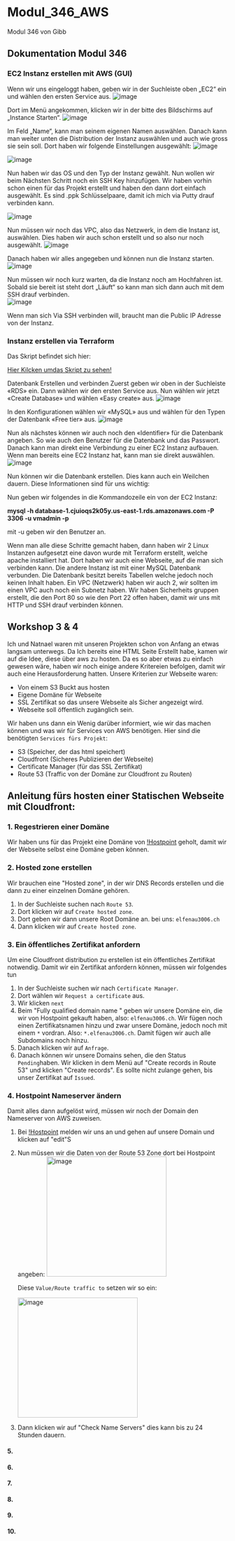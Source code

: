 # Modul_346_AWS
Modul 346 von Gibb 

<h2>Dokumentation Modul 346</h2>  

<h3> EC2 Instanz erstellen mit AWS (GUI) </h3>

Wenn wir uns eingeloggt haben, geben wir in der Suchleiste oben „EC2“ ein und wählen den ersten Service aus.
 ![image](https://github.com/WeshKenny/Modul_346_AWS/assets/115809872/3c68e1da-39ba-42d3-8e4c-ee1f4b6d7525)

Dort im Menü angekommen, klicken wir in der bitte des Bildschirms auf „Instance Starten“.
 ![image](https://github.com/WeshKenny/Modul_346_AWS/assets/115809872/facc54e7-537b-440f-81c1-b34e0cb08c29)

Im Feld „Name“, kann man seinem eigenen Namen auswählen. Danach kann man weiter unten die Distribution der Instanz auswählen und auch wie gross sie sein soll. Dort haben wir folgende Einstellungen ausgewählt:
 ![image](https://github.com/WeshKenny/Modul_346_AWS/assets/115809872/26d86714-6f9a-481e-99ae-41b8ea4d1227)

 ![image](https://github.com/WeshKenny/Modul_346_AWS/assets/115809872/1572a925-87cd-4dd9-922e-0c0e4fbb1808)

Nun haben wir das OS und den Typ der Instanz gewählt. Nun wollen wir beim Nächsten Schritt noch ein SSH Key hinzufügen. Wir haben vorhin schon einen für das Projekt erstellt und haben den dann dort einfach ausgewählt. Es sind .ppk Schlüsselpaare, damit ich mich via Putty drauf verbinden kann.
 
![image](https://github.com/WeshKenny/Modul_346_AWS/assets/115809872/07920b21-7afb-440b-9a6c-7afe09bcc2df)


Nun müssen wir noch das VPC, also das Netzwerk, in dem die Instanz ist, auswählen. Dies haben wir auch schon erstellt und so also nur noch ausgewählt.
 ![image](https://github.com/WeshKenny/Modul_346_AWS/assets/115809872/5064e976-990b-4330-ab07-e721e02c1097)

Danach haben wir alles angegeben und können nun die Instanz starten.
 ![image](https://github.com/WeshKenny/Modul_346_AWS/assets/115809872/51a5fc04-2354-4ac3-b2cb-2e89308d2132)

Nun müssen wir noch kurz warten, da die Instanz noch am Hochfahren ist. Sobald sie bereit ist steht dort „Läuft“ so kann man sich dann auch mit dem SSH drauf verbinden.  
![image](https://github.com/WeshKenny/Modul_346_AWS/assets/115809872/15252d90-227e-4ec8-877d-8dbb354a1c67)

Wenn man sich Via SSH verbinden will, braucht man die Public IP Adresse von der Instanz.


<h3>Instanz erstellen via Terraform</h3> 

Das Skript befindet sich hier:

[Hier Kilcken umdas Skript zu sehen!](Dateien/Modul_346.tf)


Datenbank Erstellen und verbinden
Zuerst geben wir oben in der Suchleiste «RDS» ein. Dann wählen wir den ersten Service aus. Nun wählen wir jetzt «Create Database» und wählen «Easy create» aus.
 ![image](https://github.com/WeshKenny/Modul_346_AWS/assets/115809872/46219a46-4da2-417d-89a7-f70ecfeba06d)

In den Konfigurationen wählen wir «MySQL» aus und wählen für den Typen der Datenbank «Free tier» aus.
 ![image](https://github.com/WeshKenny/Modul_346_AWS/assets/115809872/3facb641-5aae-44b3-b3ad-0fe6496ab6b9)

Nun als nächstes können wir auch noch den «Identifier» für die Datenbank angeben. So wie auch den Benutzer für die Datenbank und das Passwort. 
Danach kann man direkt eine Verbindung zu einer EC2 Instanz aufbauen. Wenn man bereits eine EC2 Instanz hat, kann man sie direkt auswählen.
![image](https://github.com/WeshKenny/Modul_346_AWS/assets/115809872/eb5c61f0-6fd1-4742-9138-65dc83c5e395)

Nun können wir die Datenbank erstellen. Dies kann auch ein Weilchen dauern.
Diese Informationen sind für uns wichtig:
 
Nun geben wir folgendes in die Kommandozeile ein von der EC2 Instanz:

**mysql -h database-1.cjuioqs2k05y.us-east-1.rds.amazonaws.com -P 3306 -u vmadmin -p**

mit -u geben wir den Benutzer an.

Wenn man alle diese Schritte gemacht haben, dann haben wir 2 Linux Instanzen aufgesetzt eine davon wurde mit Terraform erstellt, welche apache installiert hat. Dort haben wir auch eine Webseite, auf die man sich verbinden kann. Die andere Instanz ist mit einer MySQL Datenbank verbunden. Die Datenbank besitzt bereits Tabellen welche jedoch noch keinen Inhalt haben. Ein VPC (Netzwerk) haben wir auch 2, wir sollten im einen VPC auch noch ein Subnetz haben. Wir haben Sicherheits gruppen erstellt, die den Port 80 so wie den Port 22 offen haben, damit wir uns mit HTTP und SSH drauf verbinden können.

**<h2>Workshop 3 & 4</h2>**

Ich und Natnael waren mit unseren Projekten schon von Anfang an etwas langsam unterwegs. Da Ich bereits eine HTML Seite Erstellt habe, kamen wir auf die Idee, diese über aws zu hosten. Da es so aber etwas zu einfach gewesen wäre, haben wir noch einige andere Kritereien befolgen, damit wir auch eine Herausforderung hatten. Unsere Kriterien zur Webseite waren:

- Von einem S3 Buckt aus hosten
- Eigene Domäne für Webseite
- SSL Zertifikat so das unsere Webseite als Sicher angezeigt wird.
- Webseite soll öffentlich zugänglich sein.

Wir haben uns dann ein Wenig darüber informiert, wie wir das machen können und was wir für Services von AWS benötigen. Hier sind die benötigten `Services fürs Projekt`:

- S3 (Speicher, der das html speichert)
- Cloudfront (Sicheres Publizieren der Webseite)
- Certificate Manager (für das SSL Zertifikat)
- Route 53 (Traffic von der Domäne zur Cloudfront zu Routen)

<h2>Anleitung fürs hosten einer Statischen Webseite mit Cloudfront:</h2> 

<h3>1. Regestrieren einer Domäne</h3>

Wir haben uns für das Projekt eine Domäne von [!Hostpoint](https://www.hostpoint.ch/en/) geholt, damit wir der Webseite selbst eine Domäne geben können.

<h3>2. Hosted zone erstellen</h3>

Wir brauchen eine "Hosted zone", in der wir DNS Records erstellen und die dann zu einer einzelnen Domäne gehören.

1. In der Suchleiste suchen nach `Route 53`.
2. Dort klicken wir auf `Create hosted zone`.
3. Dort geben wir dann unsere Root Domäne an. bei uns: `elfenau3006.ch`
4. Dann klicken wir auf `Create hosted zone`.

<h3>3. Ein öffentliches Zertifikat anfordern</h3>

Um eine Cloudfront distribution zu erstellen ist ein öffentliches Zertifikat notwendig. Damit wir ein Zertifikat anfordern können, müssen wir folgendes tun

1. In der Suchleiste suchen wir nach `Certificate Manager`.
2. Dort wählen wir `Request a certificate` aus.
3. Wir klicken `next`
4. Beim "Fully qualified domain name " geben wir unsere Domäne ein, die wir von Hostpoint gekauft haben, also: `elfenau3006.ch`.
   Wir fügen noch einen Zertifikatsnamen hinzu und zwar unsere Domäne, jedoch noch mit einem `*` vordran. Also: `*.elfenau3006.ch`.
   Damit fügen wir auch alle Subdomains noch hinzu.
5. Danach klicken wir auf `Anfrage`.
6. Danach können wir unsere Domains sehen, die den Status `Pending`haben. Wir klicken in dem Menü auf "Create records in Route 53" und klicken "Create records".
   Es sollte nicht zulange gehen, bis unser Zertifikat auf `Issued`.
   
<h3>4. Hostpoint Nameserver ändern</h3>

Damit alles dann aufgelöst wird, müssen wir noch der Domain den Nameserver von AWS zuweisen.

1. Bei [!Hostpoint](https://www.hostpoint.ch/en) melden wir uns an und gehen auf unsere Domain und klicken auf "edit"S
2. Nun müssen wir die Daten von der Route 53 Zone dort bei Hostpoint angeben:
   <img width="274" alt="image" src="https://github.com/WeshKenny/Modul_346_AWS/assets/115809872/799eaa4f-c553-44a0-a897-ed196d42d818">
   
   Diese `Value/Route traffic to` setzen wir so ein:

   <img width="274" alt="image" src="https://github.com/WeshKenny/Modul_346_AWS/assets/115809872/958da29b-8d2d-4a64-98bd-ed39f502b8cb">

3. Dann klicken wir auf "Check Name Servers"
   dies kann bis zu 24 Stunden dauern.
   
<h4>5. </h4>

<h4>6. </h4>

<h4>7. </h4>

<h4>8.</h4>

<h4>9. </h4>

<h4>10. </h4>
